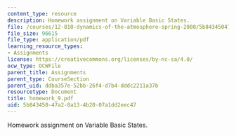 ```yaml
---
content_type: resource
description: Homework assignment on Variable Basic States.
file: /courses/12-810-dynamics-of-the-atmosphere-spring-2008/5b84345047a28a134b2007a1dd2eec47_homework_9.pdf
file_size: 96615
file_type: application/pdf
learning_resource_types:
- Assignments
license: https://creativecommons.org/licenses/by-nc-sa/4.0/
ocw_type: OCWFile
parent_title: Assignments
parent_type: CourseSection
parent_uid: ddba357e-52bb-26f4-d7b4-dddc2211a37b
resourcetype: Document
title: homework_9.pdf
uid: 5b843450-47a2-8a13-4b20-07a1dd2eec47
---
```

Homework assignment on Variable Basic States.